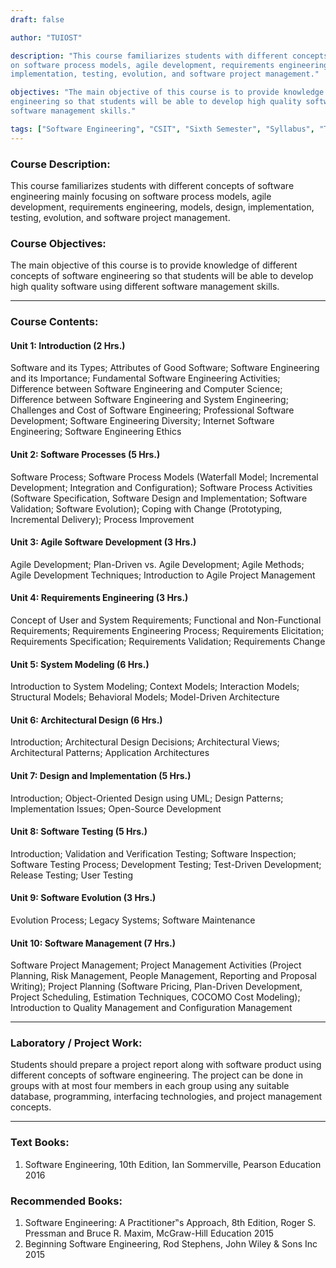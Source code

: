 ```yaml
---
draft: false

author: "TUIOST"

description: "This course familiarizes students with different concepts of software engineering mainly focusing
on software process models, agile development, requirements engineering, models, design,
implementation, testing, evolution, and software project management."

objectives: "The main objective of this course is to provide knowledge of different concepts of software
engineering so that students will be able to develop high quality software using different
software management skills."

tags: ["Software Engineering", "CSIT", "Sixth Semester", "Syllabus", "TU"]
---
```


### Course Description:

This course familiarizes students with different concepts of software engineering mainly focusing
on software process models, agile development, requirements engineering, models, design,
implementation, testing, evolution, and software project management.

### Course Objectives:

The main objective of this course is to provide knowledge of different concepts of software
engineering so that students will be able to develop high quality software using different
software management skills.

<hr>

### Course Contents:

#### Unit 1: Introduction (2 Hrs.)

Software and its Types; Attributes of Good Software; Software Engineering and its
Importance; Fundamental Software Engineering Activities; Difference between Software
Engineering and Computer Science; Difference between Software Engineering and System
Engineering; Challenges and Cost of Software Engineering; Professional Software
Development; Software Engineering Diversity; Internet Software Engineering; Software
Engineering Ethics

#### Unit 2: Software Processes (5 Hrs.)

Software Process; Software Process Models (Waterfall Model; Incremental Development;
Integration and Configuration); Software Process Activities (Software Specification,
Software Design and Implementation; Software Validation; Software Evolution); Coping
with Change (Prototyping, Incremental Delivery); Process Improvement

#### Unit 3: Agile Software Development (3 Hrs.)

Agile Development; Plan-Driven vs. Agile Development; Agile Methods; Agile
Development Techniques; Introduction to Agile Project Management

#### Unit 4: Requirements Engineering (3 Hrs.)

Concept of User and System Requirements; Functional and Non-Functional Requirements;
Requirements Engineering Process; Requirements Elicitation; Requirements Specification;
Requirements Validation; Requirements Change

#### Unit 5: System Modeling (6 Hrs.)

Introduction to System Modeling; Context Models; Interaction Models; Structural Models;
Behavioral Models; Model-Driven Architecture

#### Unit 6: Architectural Design (6 Hrs.)

Introduction; Architectural Design Decisions; Architectural Views; Architectural Patterns;
Application Architectures

#### Unit 7: Design and Implementation (5 Hrs.)

Introduction; Object-Oriented Design using UML; Design Patterns; Implementation Issues;
Open-Source Development

#### Unit 8: Software Testing (5 Hrs.)

Introduction; Validation and Verification Testing; Software Inspection; Software Testing
Process; Development Testing; Test-Driven Development; Release Testing; User Testing

#### Unit 9: Software Evolution (3 Hrs.)

Evolution Process; Legacy Systems; Software Maintenance

#### Unit 10: Software Management (7 Hrs.)

Software Project Management; Project Management Activities (Project Planning, Risk
Management, People Management, Reporting and Proposal Writing); Project Planning
(Software Pricing, Plan-Driven Development, Project Scheduling, Estimation Techniques,
COCOMO Cost Modeling); Introduction to Quality Management and Configuration
Management

<hr>

### Laboratory / Project Work:

Students should prepare a project report along with software product using different concepts
of software engineering. The project can be done in groups with at most four members in
each group using any suitable database, programming, interfacing technologies, and project
management concepts.

<hr>

### Text Books:

1. Software Engineering, 10th Edition, Ian Sommerville, Pearson Education 2016

### Recommended Books:

1. Software Engineering: A Practitioner‟s Approach, 8th Edition, Roger S. Pressman and
   Bruce R. Maxim, McGraw-Hill Education 2015
2. Beginning Software Engineering, Rod Stephens, John Wiley & Sons Inc 2015
